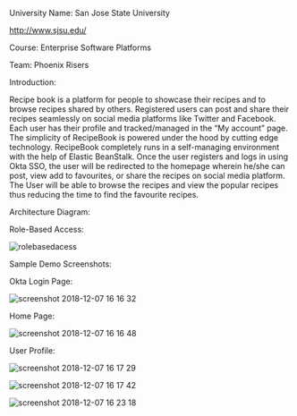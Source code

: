University Name: San Jose State University

http://www.sjsu.edu/

Course: Enterprise Software Platforms

Team: Phoenix Risers

Introduction:

Recipe book is a platform for people to showcase their recipes and to browse recipes shared by others. Registered users can post and share their recipes seamlessly on social media platforms like Twitter and Facebook. Each user has their profile and tracked/managed in the “My account” page. The simplicity of RecipeBook is powered under the hood by cutting edge technology. RecipeBook completely runs in a self-managing environment with the help of Elastic BeanStalk. 
Once the user registers and logs in using Okta SSO, the user will be redirected to the homepage wherein he/she can post, view add to favourites, or share the recipes on social media platform. The User will be able to browse the recipes and view the popular recipes thus reducing the time to find the favourite recipes.


Architecture Diagram:









Role-Based Access:


![rolebasedacess](https://user-images.githubusercontent.com/42819574/49701857-3e1c8700-fba6-11e8-8268-9faac4477e1c.jpg)


Sample Demo Screenshots:

Okta Login Page:


![screenshot 2018-12-07 16 16 32](https://user-images.githubusercontent.com/42819574/49701904-ffd39780-fba6-11e8-88fd-4bafbc276e84.png)


Home Page:


![screenshot 2018-12-07 16 16 48](https://user-images.githubusercontent.com/42819574/49701908-0bbf5980-fba7-11e8-8797-8d21ca4c7f31.png)


User Profile:



![screenshot 2018-12-07 16 17 29](https://user-images.githubusercontent.com/42819574/49701911-17ab1b80-fba7-11e8-92eb-47ac5459da0c.png)


![screenshot 2018-12-07 16 17 42](https://user-images.githubusercontent.com/42819574/49701912-1b3ea280-fba7-11e8-9d4a-dc972d1b8258.png)


![screenshot 2018-12-07 16 23 18](https://user-images.githubusercontent.com/42819574/49701915-2560a100-fba7-11e8-9c5c-9b1b481d5209.png)




















